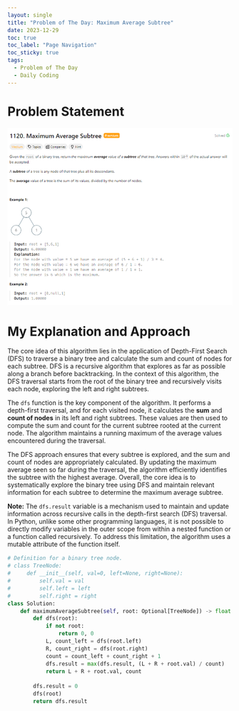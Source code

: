 ```yaml
---
layout: single
title: "Problem of The Day: Maximum Average Subtree"
date: 2023-12-29
toc: true
toc_label: "Page Navigation"
toc_sticky: true
tags:
  - Problem of The Day
  - Daily Coding
---
```

# Problem Statement
![problem](/assets/images/2023-12-29_02-33-46-maximum-average-subtree.png)

# My Explanation and Approach
The core idea of this algorithm lies in the application of Depth-First Search (DFS) to traverse a binary tree and calculate the sum and count of nodes for each subtree. DFS is a recursive algorithm that explores as far as possible along a branch before backtracking. In the context of this algorithm, the DFS traversal starts from the root of the binary tree and recursively visits each node, exploring the left and right subtrees.

The `dfs` function is the key component of the algorithm. It performs a depth-first traversal, and for each visited node, it calculates the **sum** and **count of nodes** in its left and right subtrees. These values are then used to compute the sum and count for the current subtree rooted at the current node. The algorithm maintains a running maximum of the average values encountered during the traversal.

The DFS approach ensures that every subtree is explored, and the sum and count of nodes are appropriately calculated. By updating the maximum average seen so far during the traversal, the algorithm efficiently identifies the subtree with the highest average. Overall, the core idea is to systematically explore the binary tree using DFS and maintain relevant information for each subtree to determine the maximum average subtree.

**Note:** The `dfs.result` variable is a mechanism used to maintain and update information across recursive calls in the depth-first search (DFS) traversal. In Python, unlike some other programming languages, it is not possible to directly modify variables in the outer scope from within a nested function or a function called recursively. To address this limitation, the algorithm uses a mutable attribute of the function itself.

```python
# Definition for a binary tree node.
# class TreeNode:
#     def __init__(self, val=0, left=None, right=None):
#         self.val = val
#         self.left = left
#         self.right = right
class Solution:
    def maximumAverageSubtree(self, root: Optional[TreeNode]) -> float:
        def dfs(root):
            if not root:
                return 0, 0
            L, count_left = dfs(root.left)
            R, count_right = dfs(root.right)
            count = count_left + count_right + 1
            dfs.result = max(dfs.result, (L + R + root.val) / count)
            return L + R + root.val, count

        dfs.result = 0
        dfs(root)
        return dfs.result 
```